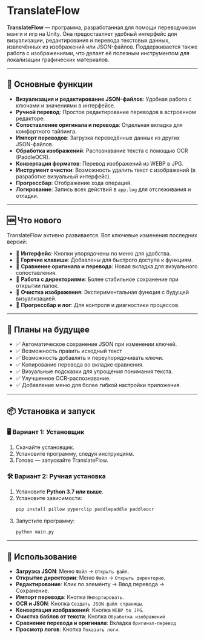 
# TranslateFlow

**TranslateFlow** — программа, разработанная для помощи переводчикам манги и игр на Unity. Она предоставляет удобный интерфейс для визуализации, редактирования и перевода текстовых данных, извлечённых из изображений или JSON-файлов. Поддерживается также работа с изображениями, что делает её полезным инструментом для локализации графических материалов.

---

## 🚀 Основные функции

- **Визуализация и редактирование JSON-файлов**: Удобная работа с ключами и значениями в интерфейсе.
- **Ручной перевод**: Простое редактирование переводов в встроенном редакторе.
- **Сопоставление оригинала и перевода**: Отдельная вкладка для комфортного тайпинга.
- **Импорт переводов**: Загрузка переведённых данных из других JSON-файлов.
- **Обработка изображений**: Распознавание текста с помощью OCR (PaddleOCR).
- **Конвертация форматов**: Перевод изображений из WEBP в JPG.
- **Инструмент очистки**: Возможность удалить текст с изображений (в разработке визуальный интерфейс).
- **Прогрессбар**: Отображение хода операций.
- **Логирование**: Запись всех действий в `app.log` для отслеживания и отладки.

---

## 🆕 Что нового

TranslateFlow активно развивается. Вот ключевые изменения последних версий:

- 🔹 **Интерфейс**: Кнопки упорядочены по меню для удобства.
- 🔹 **Горячие клавиши**: Добавлены для быстрого доступа к функциям.
- 🔹 **Сравнение оригинала и перевода**: Новая вкладка для визуального сопоставления.
- 🔹 **Работа с директориями**: Более стабильное сохранение при открытии папок.
- 🔹 **Очистка изображения**: Экспериментальная функция с будущей визуализацией.
- 🔹 **Прогрессбар и лог**: Для контроля и диагностики процессов.

---

## 🔮 Планы на будущее

- ✅ Автоматическое сохранение JSON при изменении ключей.
- ✅ Возможность править исходный текст
- ✅ Возможность добавлять и переупорядочивать ключи.
- ✅ Копирование перевода во вкладке сравнения.
- ✅ Визуальные подсказки для упрощения понимания текста.
- ✅ Улучшенное OCR-распознавание.
- ✅ Добавление меню для более гибкой настройки приложения.

---

## 📦 Установка и запуск

### 🖥️ Вариант 1: Установщик

1. Скачайте установщик.
2. Установите программу, следуя инструкциям.
3. Готово — запускайте TranslateFlow.

### 🛠️ Вариант 2: Ручная установка

1. Установите **Python 3.7 или выше**.
2. Установите зависимости:
   ```bash
   pip install pillow pyperclip paddlepaddle paddleocr
   ```
3. Запустите программу:
   ```bash
   python main.py
   ```

---

## 🧩 Использование

- **Загрузка JSON**: Меню `Файл` → `Открыть файл`.
- **Открытие директории**: Меню `Файл` → `Открыть директорию`.
- **Редактирование**: Клик по элементу → Ввод перевода → Сохранение.
- **Импорт перевода**: Кнопка `Импортировать`.
- **OCR и JSON**: Кнопка `Создать JSON файл страницы`.
- **Конвертация изображений**: Кнопка `WEBP to JPG`.
- **Очистка баблов от текста**: Кнопка `Обработка изображений`
- **Сравнение перевода и оригинала**: Вкладка `Оригинал-перевод`
- **Просмотр логов**: Кнопка `Показать логи`.
